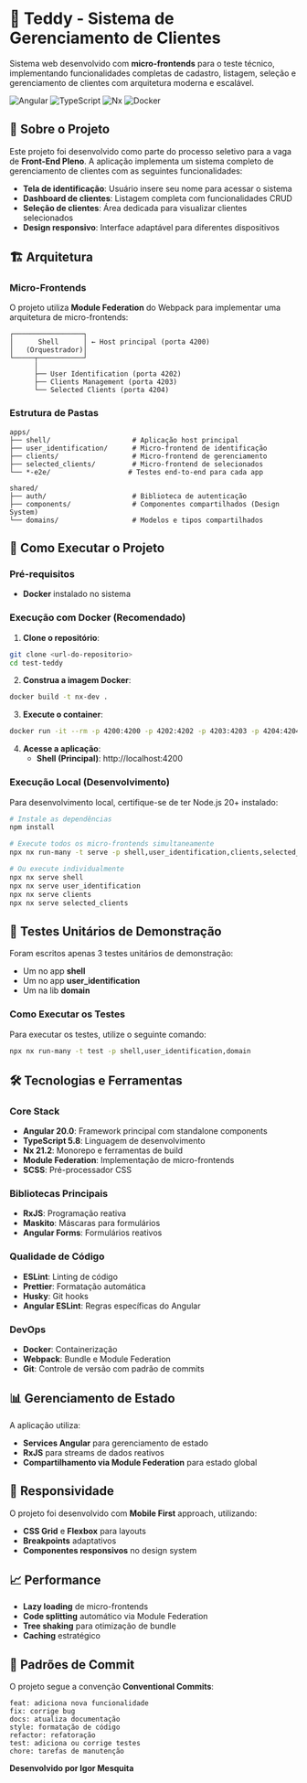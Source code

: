 # 🧸 Teddy - Sistema de Gerenciamento de Clientes

Sistema web desenvolvido com **micro-frontends** para o teste técnico, implementando funcionalidades completas de cadastro, listagem, seleção e gerenciamento de clientes com arquitetura moderna e escalável.

![Angular](https://img.shields.io/badge/Angular-20.0-red?style=flat-square&logo=angular)
![TypeScript](https://img.shields.io/badge/TypeScript-5.8-blue?style=flat-square&logo=typescript)
![Nx](https://img.shields.io/badge/Nx-21.2-lightblue?style=flat-square&logo=nx)
![Docker](https://img.shields.io/badge/Docker-Ready-blue?style=flat-square&logo=docker)

## 🎯 Sobre o Projeto

Este projeto foi desenvolvido como parte do processo seletivo para a vaga de **Front-End Pleno**. A aplicação implementa um sistema completo de gerenciamento de clientes com as seguintes funcionalidades:

- **Tela de identificação**: Usuário insere seu nome para acessar o sistema
- **Dashboard de clientes**: Listagem completa com funcionalidades CRUD
- **Seleção de clientes**: Área dedicada para visualizar clientes selecionados
- **Design responsivo**: Interface adaptável para diferentes dispositivos

## 🏗️ Arquitetura

### Micro-Frontends
O projeto utiliza **Module Federation** do Webpack para implementar uma arquitetura de micro-frontends:

```
┌─────────────────┐
│      Shell      │ ← Host principal (porta 4200)
│   (Orquestrador)│
└─────┬───────────┘
      │
      ├── User Identification (porta 4202)
      ├── Clients Management (porta 4203)
      └── Selected Clients (porta 4204)
```

### Estrutura de Pastas
```
apps/
├── shell/                    # Aplicação host principal
├── user_identification/      # Micro-frontend de identificação
├── clients/                  # Micro-frontend de gerenciamento
├── selected_clients/         # Micro-frontend de selecionados
└── *-e2e/                   # Testes end-to-end para cada app

shared/
├── auth/                     # Biblioteca de autenticação
├── components/               # Componentes compartilhados (Design System)
└── domains/                  # Modelos e tipos compartilhados
```

## 🚀 Como Executar o Projeto

### Pré-requisitos
- **Docker** instalado no sistema

### Execução com Docker (Recomendado)

1. **Clone o repositório**:
```bash
git clone <url-do-repositorio>
cd test-teddy
```

2. **Construa a imagem Docker**:
```bash
docker build -t nx-dev .
```

3. **Execute o container**:
```bash
docker run -it --rm -p 4200:4200 -p 4202:4202 -p 4203:4203 -p 4204:4204 nx-dev
```

4. **Acesse a aplicação**:
   - **Shell (Principal)**: http://localhost:4200

### Execução Local (Desenvolvimento)

Para desenvolvimento local, certifique-se de ter Node.js 20+ instalado:

```bash
# Instale as dependências
npm install

# Execute todos os micro-frontends simultaneamente
npx nx run-many -t serve -p shell,user_identification,clients,selected_clients

# Ou execute individualmente
npx nx serve shell
npx nx serve user_identification
npx nx serve clients
npx nx serve selected_clients
```

## 🧪 Testes Unitários de Demonstração

Foram escritos apenas 3 testes unitários de demonstração:
- Um no app **shell**
- Um no app **user_identification**
- Um na lib **domain**

### Como Executar os Testes

Para executar os testes, utilize o seguinte comando:
```bash
npx nx run-many -t test -p shell,user_identification,domain
```

## 🛠️ Tecnologias e Ferramentas

### Core Stack
- **Angular 20.0**: Framework principal com standalone components
- **TypeScript 5.8**: Linguagem de desenvolvimento
- **Nx 21.2**: Monorepo e ferramentas de build
- **Module Federation**: Implementação de micro-frontends
- **SCSS**: Pré-processador CSS

### Bibliotecas Principais
- **RxJS**: Programação reativa
- **Maskito**: Máscaras para formulários
- **Angular Forms**: Formulários reativos

### Qualidade de Código
- **ESLint**: Linting de código
- **Prettier**: Formatação automática
- **Husky**: Git hooks
- **Angular ESLint**: Regras específicas do Angular

### DevOps
- **Docker**: Containerização
- **Webpack**: Bundle e Module Federation
- **Git**: Controle de versão com padrão de commits

## 📊 Gerenciamento de Estado

A aplicação utiliza:
- **Services Angular** para gerenciamento de estado
- **RxJS** para streams de dados reativos
- **Compartilhamento via Module Federation** para estado global

## 📱 Responsividade

O projeto foi desenvolvido com **Mobile First** approach, utilizando:
- **CSS Grid** e **Flexbox** para layouts
- **Breakpoints** adaptativos
- **Componentes responsivos** no design system

## 📈 Performance

- **Lazy loading** de micro-frontends
- **Code splitting** automático via Module Federation
- **Tree shaking** para otimização de bundle
- **Caching** estratégico


## 👥 Padrões de Commit

O projeto segue a convenção **Conventional Commits**:
```
feat: adiciona nova funcionalidade
fix: corrige bug
docs: atualiza documentação
style: formatação de código
refactor: refatoração
test: adiciona ou corrige testes
chore: tarefas de manutenção
```

**Desenvolvido por Igor Mesquita**
